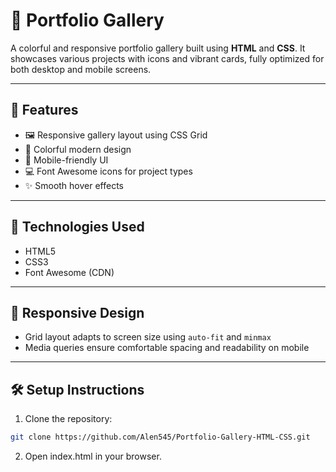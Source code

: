 # 🎨 Portfolio Gallery

A colorful and responsive portfolio gallery built using **HTML** and **CSS**. It showcases various projects with icons and vibrant cards, fully optimized for both desktop and mobile screens.

---

## 🌟 Features

- 🖼️ Responsive gallery layout using CSS Grid
- 🎨 Colorful modern design
- 📱 Mobile-friendly UI
- 💻 Font Awesome icons for project types
- ✨ Smooth hover effects


---

## 🚀 Technologies Used

- HTML5
- CSS3
- Font Awesome (CDN)

---
## 📱 Responsive Design

- Grid layout adapts to screen size using `auto-fit` and `minmax`
- Media queries ensure comfortable spacing and readability on mobile

---

## 🛠️ Setup Instructions

1. Clone the repository:

```bash
git clone https://github.com/Alen545/Portfolio-Gallery-HTML-CSS.git
```
2. Open index.html in your browser.
